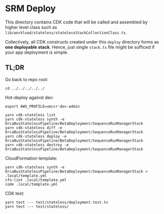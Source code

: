 # SRM Deploy

This directory contains CDK code that will be called and assembled by higher level class such as `lib/workload/stateless/statelessStackCollectionClass.ts`.

Collectively, all CDK constructs created under this `deploy` directory forms as **one deployable stack**. Hence, just single `stack.ts` file might be sufficed if your app deployment is simple.

## TL;DR

Go back to repo root:

```
cd ../../../../../
```

Hot-deploy against dev:
```
export AWS_PROFILE=umccr-dev-admin

yarn cdk-stateless list
yarn cdk-stateless synth -e OrcaBusStatelessPipeline/BetaDeployment/SequenceRunManagerStack
yarn cdk-stateless diff -e OrcaBusStatelessPipeline/BetaDeployment/SequenceRunManagerStack
yarn cdk-stateless deploy -e OrcaBusStatelessPipeline/BetaDeployment/SequenceRunManagerStack
yarn cdk-stateless destroy -e OrcaBusStatelessPipeline/BetaDeployment/SequenceRunManagerStack
```

CloudFormation template:
```
yarn cdk-stateless synth -e OrcaBusStatelessPipeline/BetaDeployment/SequenceRunManagerStack > .local/template.yml
cfn-lint .local/template.yml
code .local/template.yml
```

CDK test:
```
yarn test --- test/stateless/deployment.test.ts
yarn test --- test/stateless/
```
